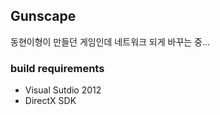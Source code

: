 ## Gunscape ##

동현이형이 만들던 게임인데 네트워크 되게 바꾸는 중...


### build requirements ###

- Visual Sutdio 2012
- DirectX SDK